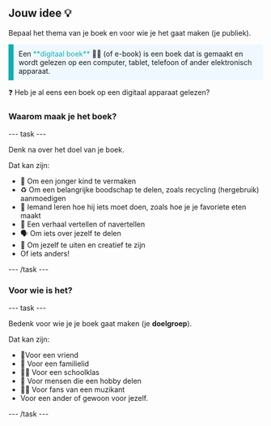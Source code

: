 ## Jouw idee 💡

Bepaal het thema van je boek en voor wie je het gaat maken (je publiek).

<p style="border-left: solid; border-width:10px; border-color: #0faeb0; background-color: aliceblue; padding: 10px;">
Een <span style="color: #0faeb0">**digitaal boek**</span> 📖📲 (of e-book) is een boek dat is gemaakt en wordt gelezen op een computer, tablet, telefoon of ander elektronisch apparaat. 

❓ Heb je al eens een boek op een digitaal apparaat gelezen?
</p>

### Waarom maak je het boek?

--- task ---

Denk na over het doel van je boek.

Dat kan zijn:
- 🧒 Om een jonger kind te vermaken
- ♻️ Om een belangrijke boodschap te delen, zoals recycling (hergebruik) aanmoedigen
- 🍕 Iemand leren hoe hij iets moet doen, zoals hoe je je favoriete eten maakt
- 📖 Een verhaal vertellen of navertellen
- 🗣️ Om iets over jezelf te delen
- 🎨 Om jezelf te uiten en creatief te zijn
- Of iets anders!

--- /task ---

### Voor wie is het?

--- task ---

Bedenk voor wie je je boek gaat maken (je **doelgroep**).

Dat kan zijn:

- 👧Voor een vriend
- 👴 Voor een familielid
- 👩‍🎓 Voor een schoolklas
- 🏇 Voor mensen die een hobby delen
- 👨‍🎤 Voor fans van een muzikant
- Voor een ander of gewoon voor jezelf.

--- /task ---

